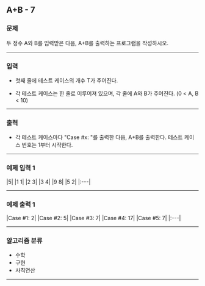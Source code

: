 A+B - 7
-------------
### 문제

두 정수 A와 B를 입력받은 다음, A+B를 출력하는 프로그램을 작성하시오.

- - -

### 입력
* 첫째 줄에 테스트 케이스의 개수 T가 주어진다.

* 각 테스트 케이스는 한 줄로 이루어져 있으며, 각 줄에 A와 B가 주어진다. (0 < A, B < 10)

- - -

### 출력
* 각 테스트 케이스마다 "Case #x: "를 출력한 다음, A+B를 출력한다. 테스트 케이스 번호는 1부터 시작한다.

- - -

### 예제 입력 1
|5|
|1 1|
|2 3|
|3 4|
|9 8|
|5 2|
|:---|

- - -

### 예제 출력 1
|Case #1: 2|
|Case #2: 5|
|Case #3: 7|
|Case #4: 17|
|Case #5: 7|
|:---|

- - -

### 알고리즘 분류
* 수학
* 구현
* 사칙연산

- - -
